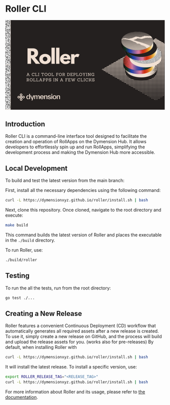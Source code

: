 # Roller CLI

![Roller CLI Logo](images/readme.png)

## Introduction

Roller CLI is a command-line interface tool designed to facilitate the creation
and operation of RollApps on the Dymension Hub.
It allows developers to effortlessly spin up and run RollApps, simplifying the
development process and making the Dymension Hub
more accessible.

## Local Development

To build and test the latest version from the main branch:

First, install all the necessary dependencies using the following command:

```bash
curl -L https://dymensionxyz.github.io/roller/install.sh | bash
```

Next, clone this repository. Once cloned, navigate to the root directory and execute:

```bash
make build
```

This command builds the latest version of Roller and places the executable
in the `./build` directory.

To run Roller, use:

```bash
./build/roller
```

## Testing

To run the all the tests, run from the root directory:

```bash
go test ./...
```

## Creating a New Release

Roller features a convenient Continuous Deployment (CD) workflow that
automatically generates all required assets after a new release is
created. To use it, simply create a new release on GitHub, and the
process will build and upload the release assets for you.
(works also for pre-releases)
By default, when installing Roller with

```bash
curl -L https://dymensionxyz.github.io/roller/install.sh | bash
```

It will install the latest release.
To install a specific version, use:

```bash
export ROLLER_RELEASE_TAG="<RELEASE_TAG>"
curl -L https://dymensionxyz.github.io/roller/install.sh | bash
```

For more information about Roller and its usage, please refer to [the documentation](https://docs.dymension.xyz/build/roller).
